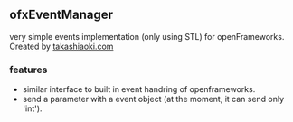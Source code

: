 ## ofxEventManager ##

very simple events implementation (only using STL) for openFrameworks.  
Created by [takashiaoki.com](http://takashiaoki.com) 

### features ###

- similar interface to built in event handring of openframeworks.
- send a parameter with a event object (at the moment, it can send only 'int').